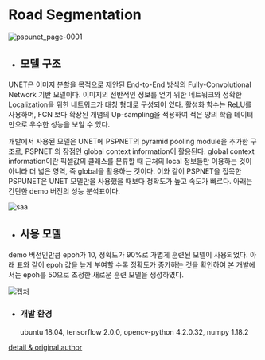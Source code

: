 # Road Segmentation 
 

![pspunet_page-0001](https://user-images.githubusercontent.com/109472852/193393158-bdd7c0b2-eb4d-4844-873c-754813118866.jpg)



* ## 모델 구조  
UNET은 이미지 분할을 목적으로 제안된 End-to-End 방식의 Fully-Convolutional Network 기반 모델이다. 이미지의 전반적인 정보를 얻기 위한 네트워크와 정확한 Localization을 위한 네트워크가 대칭 형태로 구성되어 있다. 활성화 함수는 ReLU를 사용하며, FCN 보다 확장된 개념의 Up-sampling을 적용하여 적은 양의 학습 데이터만으로 우수한 성능을 보일 수 있다.   

개발에서 사용된 모델은 UNET에  PSPNET의 pyramid pooling module을 추가한 구조로, PSPNET 의 장점인 global context information이 활용된다. global context information이란 픽셀값의 클래스를 분류할 때 근처의 local 정보들만 이용하는 것이 아니라 더 넓은 영역, 즉 global을 활용하는 것이다. 이와 같이 PSPNET을 접목한 PSPUNET은 UNET 모델만을 사용했을 때보다 정확도가 높고 속도가 빠르다. 아래는 간단한 demo 버전의 성능 분석표이다. 

![saa](https://user-images.githubusercontent.com/109472852/193393309-96e53519-be68-4061-98f2-e4a1eddb5d7d.PNG)


* ## 사용 모델
demo 버전인만큼 epoh가 10, 정확도가 90%로 가볍게 훈련된 모델이 사용되었다. 아래 표와 같이 epoh 값을 높게 부여할 수록 정확도가 증가하는 것을 확인하여 본 개발에서는 epoh를 50으로 조정한 새로운 훈련 모델을 생성하였다. 

![캡처](https://user-images.githubusercontent.com/109472852/193393312-b2bab531-475d-4f77-a2c8-6061d34d6b16.PNG)


* ### 개발 환경


  ubuntu 18.04, tensorflow 2.0.0, opencv-python 4.2.0.32, numpy 1.18.2


[detail & original author](https://github.com/JunHyeok96/Road-Segmentation)


